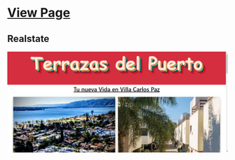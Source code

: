 # [View Page](https://calvinjamesheath.github.io/Triplex/)
## Realstate 

![](https://github.com/CalvinJamesHeath/Triplex/blob/master/img%20presentation.png)
